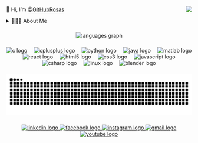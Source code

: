 <br clear="both">

👋 Hi, I’m [@GitHubRosas](https://github.com/GitRosas) <img src="https://profile-counter.glitch.me/GitRosas/count.svg?" align="right" />

<details>
  <summary> 👨🏽‍🎓 About Me </summary>

  - 🧑🏽‍💻 My name is João Rosa and I am a Computer Engineering student at the Instituto Superior de Engenharia de Coimbra, specialising in Information Systems. I am passionate about technology, with a particular interest in Artificial Intelligence, Web Development, and Databases.

  - 📸 Outside the academic and professional world, I like to explore my creativity through photography and video, especially in natural environments. Capturing moments and landscapes is one of the ways I express myself.

  - ⚽️ I have been a football referee since 2023, and sport is an essential part of my life. For me, it represents more than competition: it is discipline, resilience, and balance. I am currently part of AEISEC’s Sports Section, where I aim to encourage student participation in university sports.

  - 📚 I have a strong desire to learn and grow. I intend to pursue a Master’s degree in Management, as I believe combining technical knowledge with a strategic vision is key for the future.

  - 💡 Throughout my studies, I have developed challenging academic projects in the fields of artificial intelligence and complex databases. Solving real-world problems with technology is something that truly motivates me.

  - 🎵 Music accompanies me every day and is an extension of my feelings. I believe it connects us uniquely to emotions and memories.

  - 🎯 I am a determined and genuine person, with the desire to leave a positive mark on everything I do.

</details>


###

<div align="center">
  <img src="https://github-readme-stats.vercel.app/api/top-langs?username=GitRosas&locale=en&hide_title=true&layout=compact&card_width=320&langs_count=6&theme=dracula&hide_border=true&order=2&custom_title=LANGUAGES%20USED%20%F0%9F%91%A8%E2%80%8D%F0%9F%92%BB" height="150" alt="languages graph"  />
</div>

###

<div align="center">
  <img src="https://skillicons.dev/icons?i=c" height="40" alt="c logo"  />
  <img width="10" />
  <img src="https://skillicons.dev/icons?i=cpp" height="40" alt="cplusplus logo"  />
  <img width="10" />
  <img src="https://skillicons.dev/icons?i=py" height="40" alt="python logo"  />
  <img width="10" />
  <img src="https://skillicons.dev/icons?i=java" height="40" alt="java logo"  />
  <img width="10" />
  <img src="https://skillicons.dev/icons?i=matlab" height="40" alt="matlab logo"  />
  <img width="10" />
  <img src="https://skillicons.dev/icons?i=react" height="40" alt="react logo"  />
  <img width="10" />
  <img src="https://skillicons.dev/icons?i=html" height="40" alt="html5 logo"  />
  <img width="10" />
  <img src="https://skillicons.dev/icons?i=css" height="40" alt="css3 logo"  />
  <img width="10" />
  <img src="https://skillicons.dev/icons?i=js" height="40" alt="javascript logo"  />
  <img width="10" />
  <img src="https://skillicons.dev/icons?i=cs" height="40" alt="csharp logo"  />
  <img width="10" />
  <img src="https://skillicons.dev/icons?i=linux" height="40" alt="linux logo"  />
  <img width="10" />
  <img src="https://skillicons.dev/icons?i=blender" height="40" alt="blender logo"  />
</div>

###

<img src="https://raw.githubusercontent.com/GitRosas/GitRosas/output/snake.svg" alt="Snake animation" />

###

<div align="center">
  <a href="https://www.linkedin.com/in/joaorosa0409/" target="_blank">
    <img src="https://raw.githubusercontent.com/maurodesouza/profile-readme-generator/master/src/assets/icons/social/linkedin/default.svg" width="70" height="40" alt="linkedin logo"  />
  </a>
  <a href="https://www.facebook.com/joao.rosa.2004" target="_blank">
    <img src="https://raw.githubusercontent.com/maurodesouza/profile-readme-generator/master/src/assets/icons/social/facebook/default.svg" width="70" height="40" alt="facebook logo"  />
  </a>
  <a href="https://www.instagram.com/xx._rosas_.xx/" target="_blank">
    <img src="https://raw.githubusercontent.com/maurodesouza/profile-readme-generator/master/src/assets/icons/social/instagram/default.svg" width="70" height="40" alt="instagram logo"  />
  </a>
  <a href="mailto:joaorosa.aveiro@gmail.com" target="_blank">
    <img src="https://raw.githubusercontent.com/maurodesouza/profile-readme-generator/master/src/assets/icons/social/gmail/default.svg" width="70" height="40" alt="gmail logo"  />
  </a>
  <a href="https://www.youtube.com/@joaorosa0409/videos" target="_blank">
    <img src="https://raw.githubusercontent.com/maurodesouza/profile-readme-generator/master/src/assets/icons/social/youtube/default.svg" width="70" height="40" alt="youtube logo"  />
  </a>
</div>

###

<!-- Retirado de https://github.com/GitHubDinis -->

<!--
**GitRosas/GitRosas** is a ✨ _special_ ✨ repository because its `README.md` (this file) appears on your GitHub profile.
-->
